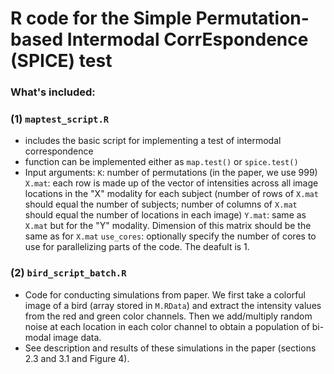 # R code for the Simple Permutation-based Intermodal CorrEspondence (SPICE) test

### What's included:

### (1) `maptest_script.R`
- includes the basic script for implementing a test of intermodal correspondence
- function can be implemented either as `map.test()` or `spice.test()`
- Input arguments:
    `K`: number of permutations (in the paper, we use 999)
    `X.mat`: each row is made up of the vector of intensities across all image locations in the "X" modality for each subject (number of rows of `X.mat` should equal the number of subjects; number of columns of `X.mat` should equal the number of locations in each image)
    `Y.mat`: same as `X.mat` but for the "Y" modality. Dimension of this matrix should be the same as for `X.mat`
    `use_cores`: optionally specify the number of cores to use for parallelizing parts of the code. The deafult is 1.
    
### (2) `bird_script_batch.R`
- Code for conducting simulations from paper. We first take a colorful image of a bird (array stored in `M.RData`) and extract the intensity values from the red and green color channels. Then we add/multiply random noise at each location in each color channel to obtain a population of bi-modal image data.
- See description and results of these simulations in the paper (sections 2.3 and 3.1 and Figure 4).
